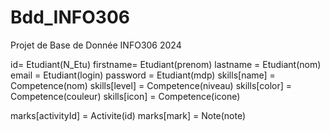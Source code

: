 # Bdd_INFO306
Projet de Base de Donnée INFO306 2024

id= Etudiant(N_Etu)
firstname= Etudiant(prenom)
lastname = Etudiant(nom)
email = Etudiant(login)
password = Etudiant(mdp)
skills[name] = Competence(nom)
skills[level] = Competence(niveau)
skills[color] = Competence(couleur)
skills[icon] = Competence(icone)


marks[activityId] = Activite(id)
marks[mark] = Note(note)

